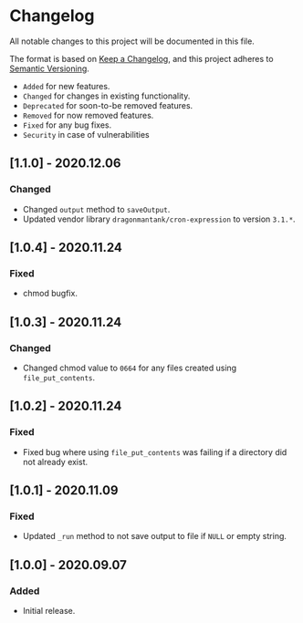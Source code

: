 # Changelog

All notable changes to this project will be documented in this file.

The format is based on [Keep a Changelog](https://keepachangelog.com/en/1.0.0/),
and this project adheres to [Semantic Versioning](https://semver.org/spec/v2.0.0.html).

- `Added` for new features.
- `Changed` for changes in existing functionality.
- `Deprecated` for soon-to-be removed features.
- `Removed` for now removed features.
- `Fixed` for any bug fixes.
- `Security` in case of vulnerabilities

## [1.1.0] - 2020.12.06

### Changed

- Changed `output` method to `saveOutput`.
- Updated vendor library `dragonmantank/cron-expression` to version `3.1.*`.

## [1.0.4] - 2020.11.24

### Fixed

- chmod bugfix.

## [1.0.3] - 2020.11.24

### Changed

- Changed chmod value to `0664` for any files created using `file_put_contents`.

## [1.0.2] - 2020.11.24

### Fixed

- Fixed bug where using `file_put_contents` was failing if a directory did not already exist.

## [1.0.1] - 2020.11.09

### Fixed

- Updated `_run` method to not save output to file if `NULL` or empty string.

## [1.0.0] - 2020.09.07

### Added

- Initial release.